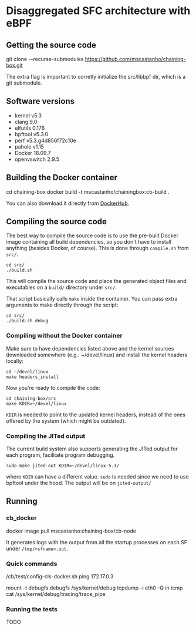 # Disaggregated SFC architecture with eBPF

## Getting the source code

  git clone  --recurse-submodules https://github.com/mscastanho/chaining-box.git

The extra flag is important to corretly initialize the src/libbpf dir, which is
a git submodule.

## Software versions

  - kernel v5.3
  - clang 9.0
  - elfutils 0.176
  - bpftool v5.3.0
  - perf v5.3.g4d856f72c10e
  - pahole v1.15
  - Docker 18.09.7
  - openvswitch 2.9.5

## Building the Docker container

   cd chaining-box
   docker build -t mscastanho/chainingbox:cb-build .

You can also download it directly from  [DockerHub](https://cloud.docker.com/repository/docker/mscastanho/chainingbox/general).

## Compiling the source code

The best way to compile the source code is to use the pre-built Docker image
containing all build dependencies, so you don't have to install anything (besides
Docker, of course). This is done through `compile.sh` from `src/`.

    cd src/
    ./build.sh

This will compile the source code and place the generated object files and executables
on a `build/` directory under `src/`.

That script basically calls `make` inside the container. You can pass extra arguments to
make directly through the script:

    cd src/
    ./build.sh debug

### Compiling without the Docker container

Make sure to have dependencies listed above and the kernel sources downloaded
somewhere (e.g.: ~/devel/linux) and install the kernel headers locally:

    cd ~/devel/linux
    make headers_install

Now you're ready to compile the code:

    cd chaining-box/src
    make KDIR=~/devel/linux

`KDIR` is needed to point to the updated kernel headers, instead of the ones
offered by the system (which might be outdated).

### Compiling the JITed output

The current build system also supports generating the JITed output for each
program, facilitate program debugging.

    sudo make jited-out KDIR=~/devel/linux-5.3/

where `KDIR` can have a different value. `sudo` is needed since we need to use
bpftool under the hood. The output will be on `jited-output/`

## Running

### cb_docker

  docker image pull mscastanho:chaining-box/cb-node

It generates logs with the output from all the startup processes on each SF
under `/tmp/<sfname>.out`.

### Quick commands
/cb/test/config-cls-docker.sh
ping 172.17.0.3

mount -t debugfs debugfs /sys/kernel/debug
tcpdump -i eth0 -Q in icmp
cat /sys/kernel/debug/tracing/trace_pipe

### Running the tests

TODO

